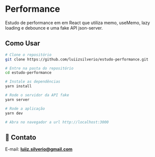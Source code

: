 # Performance
Estudo de performance em em React que utiliza memo, useMemo, lazy loading e debounce e uma fake API json-server.

## Como Usar
```bash
# Clone o repositório
git clone https://github.com/luiizsilverio/estudo-performance.git

# Entre na pasta do repositório
cd estudo-performance

# Instale as dependências
yarn install

# Rode o servidor da API fake
yarn server

# Rode a aplicação
yarn dev

# Abra no navegador a url http://localhost:3000
```
## :email: Contato

E-mail: [**luiiz.silverio@gmail.com**](mailto:luiiz.silverio@gmail.com)
